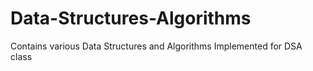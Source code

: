 # Data-Structures-Algorithms
Contains various Data Structures and Algorithms Implemented for DSA class
